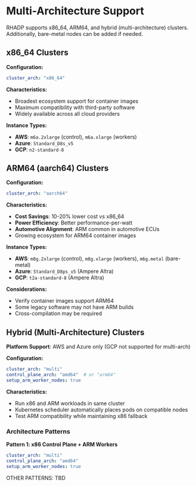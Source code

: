 # Multi-Architecture Support

RHADP supports x86_64, ARM64, and hybrid (multi-architecture) clusters. Additionally, bare-metal nodes can be added if needed.

## x86_64 Clusters

**Configuration:**
```yaml
cluster_arch: "x86_64"
```

**Characteristics:**
- Broadest ecosystem support for container images
- Maximum compatibility with third-party software
- Widely available across all cloud providers

**Instance Types:**
- **AWS**: `m6a.2xlarge` (control), `m6a.xlarge` (workers)
- **Azure**: `Standard_D8s_v5`
- **GCP**: `n2-standard-8`

## ARM64 (aarch64) Clusters

**Configuration:**
```yaml
cluster_arch: "aarch64"
```

**Characteristics:**
- **Cost Savings**: 10-20% lower cost vs x86_64
- **Power Efficiency**: Better performance-per-watt
- **Automotive Alignment**: ARM common in automotive ECUs
- Growing ecosystem for ARM64 container images

**Instance Types:**
- **AWS**: `m8g.2xlarge` (control), `m8g.xlarge` (workers), `m6g.metal` (bare-metal)
- **Azure**: `Standard_D8ps_v5` (Ampere Altra)
- **GCP**: `t2a-standard-8` (Ampere Altra)

**Considerations:**
- Verify container images support ARM64
- Some legacy software may not have ARM builds
- Cross-compilation may be required

## Hybrid (Multi-Architecture) Clusters

**Platform Support**: AWS and Azure only (GCP not supported for multi-arch)

**Configuration:**
```yaml
cluster_arch: "multi"
control_plane_arch: "amd64"  # or "arm64"
setup_arm_worker_nodes: true
```

**Characteristics:**
- Run x86 and ARM workloads in same cluster
- Kubernetes scheduler automatically places pods on compatible nodes
- Test ARM compatibility while maintaining x86 fallback

### Architecture Patterns

**Pattern 1: x86 Control Plane + ARM Workers**
```yaml
cluster_arch: "multi"
control_plane_arch: "amd64"
setup_arm_worker_nodes: true
```

OTHER PATTERNS: TBD
